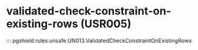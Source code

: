 # validated-check-constraint-on-existing-rows (USR005)

::: pgshield.rules.unsafe.UN013.ValidatedCheckConstraintOnExistingRows

